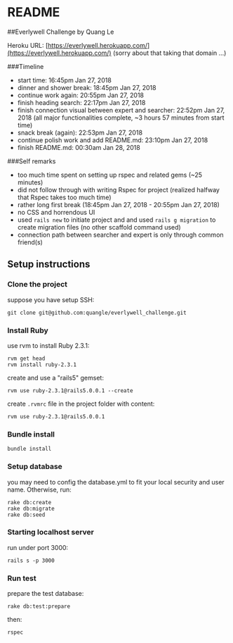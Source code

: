 # README

##Everlywell Challenge by Quang Le

Heroku URL: [https://everlywell.herokuapp.com/](https://everlywell.herokuapp.com/) (sorry about that taking that domain ...)

###Timeline

- start time: 16:45pm Jan 27, 2018
- dinner and shower break: 18:45pm Jan 27, 2018
- continue work again: 20:55pm Jan 27, 2018
- finish heading search: 22:17pm Jan 27, 2018
- finish connection visual between expert and searcher: 22:52pm Jan 27, 2018 (all major functionalities complete, ~3 hours 57 minutes from start time)
- snack break (again): 22:53pm Jan 27, 2018
- continue polish work and add README.md: 23:10pm Jan 27, 2018
- finish README.md: 00:30am Jan 28, 2018

###Self remarks

- too much time spent on setting up rspec and related gems (~25 minutes)
- did not follow through with writing Rspec for project (realized halfway that Rspec takes too much time)
- rather long first break (18:45pm Jan 27, 2018 - 20:55pm Jan 27, 2018)
- no CSS and horrendous UI
- used `rails new` to initiate project and and used `rails g migration` to create migration files (no other scaffold command used)
- connection path between searcher and expert is only through common friend(s)

## Setup instructions

### Clone the project
suppose you have setup SSH:

```
git clone git@github.com:quangle/everlywell_challenge.git
```

### Install Ruby
use rvm to install Ruby 2.3.1:

```
rvm get head
rvm install ruby-2.3.1
```

create and use a "rails5" gemset:

```
rvm use ruby-2.3.1@rails5.0.0.1 --create

```

create `.rvmrc` file in the project folder with content:

```
rvm use ruby-2.3.1@rails5.0.0.1
```

### Bundle install
```
bundle install
```

### Setup database
you may need to config the database.yml to fit your local security and user name. Otherwise, run:

```
rake db:create
rake db:migrate
rake db:seed
```

### Starting localhost server
run under port 3000:

```
rails s -p 3000
```

### Run test
prepare the test database:

```
rake db:test:prepare
```

then:

```
rspec
```

